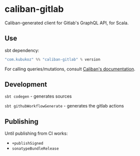 # caliban-gitlab

Caliban-generated client for Gitlab's GraphQL API, for Scala.

## Use

sbt dependency:

```scala
"com.kubukoz" %% "caliban-gitlab" % version
```

For calling queries/mutations, consult [Caliban's documentation](https://ghostdogpr.github.io/caliban).

## Development

`sbt codegen` - generates sources

`sbt githubWorkflowGenerate` - generates the gitlab actions

## Publishing

Until publishing from CI works:

- `+publishSigned`
- `sonatypeBundleRelease`

